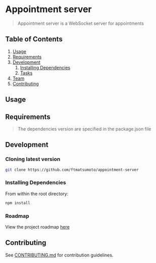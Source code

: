 # Appointment server

> Appointment server is a WebSocket server for appointments

## Table of Contents

1. [Usage](#Usage)
1. [Requirements](#requirements)
1. [Development](#development)
    1. [Installing Dependencies](#installing-dependencies)
    1. [Tasks](#tasks)
1. [Team](#team)
1. [Contributing](#contributing)

## Usage



## Requirements

> The dependencies version are specified in the package.json file

## Development

### Cloning latest version

```sh
git clone https://github.com/ftmatsumoto/appointment-server
```

### Installing Dependencies

From within the root directory:

```sh
npm install
```

### Roadmap

View the project roadmap [here](https://github.com/ftmatsumoto/appointment-server/issues)

## Contributing

See [CONTRIBUTING.md](CONTRIBUTING.md) for contribution guidelines.